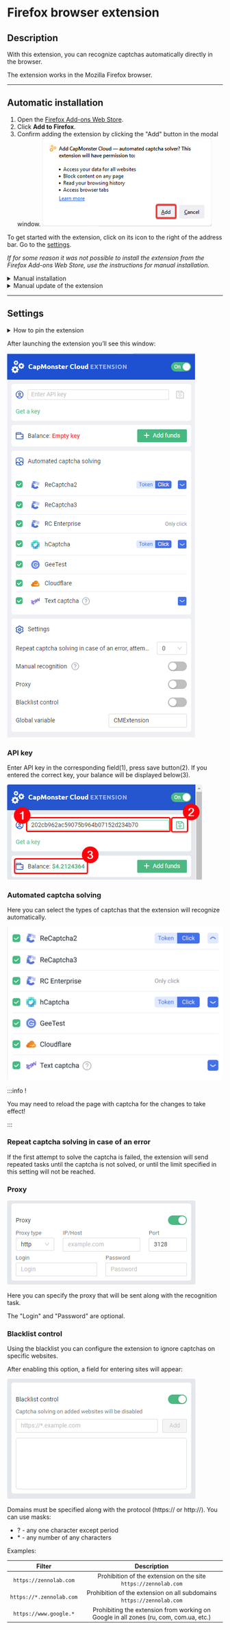﻿---
sidebar_position: 1
sidebar_label: Firefox browser extension
---

# Firefox browser extension

## **Description**
With this extension, you can recognize captchas automatically directly in the browser.

The extension works in the Mozilla Firefox browser.

-----
## **Automatic installation**
1. Open the [Firefox Add-ons Web Store](https://addons.mozilla.org/en-US/firefox/addon/capmonster-cloud/).
2. Click **Add to Firefox**.
3. Confirm adding the extension by clicking the "Add" button in the modal window.
   ![](modal.png)

To get started with the extension, click on its icon to the right of the address bar. Go to the [settings](extension-firefox.md#settings).

*If for some reason it was not possible to install the extension from the Firefox Add-ons Web Store, use the instructions for manual installation.*

<details>
    <summary>Manual installation</summary>

1. Download the [archive with the extension](https://drive.google.com/drive/folders/1dF4N_cLjuyIHhGqEfap7Wq5NJMdm12ll?usp=drive_link).

1. Open the Firefox browser and go to work with extensions:
   ![](extension-menu.png)
   
1. Click the gear button, in the drop-down list that opens, select "Install add-on from file..."
   ![](extension-installation.png)
   
1. Select the downloaded archive with the extension.

1. After downloading the extension, go to "Manage Your Extensions" and click on the installed extension. 
   ![](extension1.png)
   
1. Go to the "Permissions" tab and make sure that all permissions are granted.
   ![](extension2.png)
</details>

<details>
    <summary>Manual update of the extension</summary>

If you are installing the extension over the previous version, then when you update the original extension files, you also need to click the update button on the "Extensions" page (how to open this page is described above in the "Manual installation" section).
</details>

-----
## **Settings**
<details>
    <summary>How to pin the extension</summary>

By default, a newly installed extension is automatically pinned to the browser panel. 
   ![](extension-panel.png)
</details>

After launching the extension you’ll see this window:

![](ext.screen.en.png)
### <a name="id-browserextension-apikey"></a>**API key**
Enter API key in the corresponding field(1), press save button(2). If you entered the correct key, your balance will be displayed below(3).

![](api-key.png)
### <a name="id-browserextension-automaticcaptchasolving"></a>**Automated captcha solving**
Here you can select the types of captchas that the extension will recognize automatically.

![](extension.example.png)

:::info !

You may need to reload the page with captcha for the changes to take effect!

:::
### <a name="id-browserextension-repeatcaptchasolvingincaseofanerror"></a>**Repeat captcha solving in case of an error**
If the first attempt to solve the captcha is failed, the extension will send repeated tasks until the captcha is not solved, or until the limit specified in this setting will not be reached.
### <a name="id-browserextension-proxy"></a>**Proxy**
![](proxy.png) 

Here you can specify the proxy that will be sent along with the recognition task.

The "Login" and "Password" are optional.
### <a name="id-browserextension-blacklistcontrol"></a>**Blacklist control**
Using the blacklist you can configure the extension to ignore captchas on specific websites.

After enabling this option, a field for entering sites will appear:

![](blacklist-control.png)

Domains must be specified along with the protocol (https:// or http://).
You can use masks:

- ? - any one character except period
- \* - any number of any characters

Examples:

|**Filter**|**Description**|
| :-: | :-: |
|`https://zennolab.com`|Prohibition of the extension on the site `https://zennolab.com`|
|`https://*.zennolab.com`|Prohibition of the extension on all subdomains `https://zennolab.com`|
|`https://www.google.*`|Prohibiting the extension from working on Google in all zones (ru, com, com.ua, etc.)|

